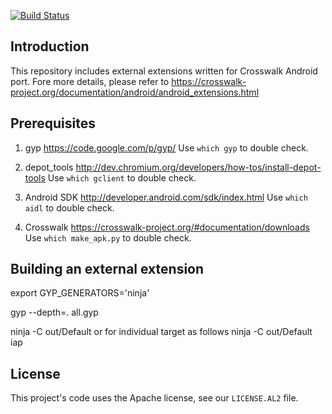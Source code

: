 [![Build Status](https://travis-ci.org/crosswalk-project/crosswalk-android-extensions.svg?branch=master)](https://travis-ci.org/crosswalk-project/crosswalk-android-extensions)

## Introduction
This repository includes external extensions written for Crosswalk Android port.
Fore more details, please refer to https://crosswalk-project.org/documentation/android/android_extensions.html

## Prerequisites
1. gyp
https://code.google.com/p/gyp/
Use `which gyp` to double check.

2. depot_tools
http://dev.chromium.org/developers/how-tos/install-depot-tools
Use `which gclient` to double check.

3. Android SDK
http://developer.android.com/sdk/index.html
Use `which aidl` to double check.

4. Crosswalk
https://crosswalk-project.org/#documentation/downloads
Use `which make_apk.py` to double check.

## Building an external extension
export GYP_GENERATORS='ninja'

gyp --depth=. all.gyp

ninja -C out/Default or for individual target as follows ninja -C out/Default iap

## License
This project's code uses the Apache license, see our `LICENSE.AL2` file.

